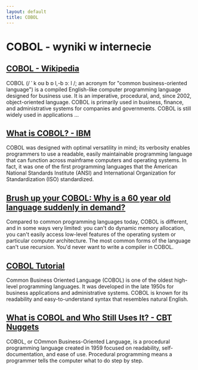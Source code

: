 ```yaml
---
layout: default
title: COBOL
---
```

# **COBOL - wyniki w internecie**
## [COBOL - Wikipedia](https://en.wikipedia.org/wiki/COBOL)
COBOL (/ ˈ k oʊ b ɒ l,-b ɔː l /; an acronym for "common business-oriented language") is a compiled English-like computer programming language designed for business use. It is an imperative, procedural, and, since 2002, object-oriented language. COBOL is primarily used in business, finance, and administrative systems for companies and governments. COBOL is still widely used in applications ...
## [What is COBOL? - IBM](https://www.ibm.com/think/topics/cobol)
COBOL was designed with optimal versatility in mind; its verbosity enables programmers to use a readable, easily maintainable programming language that can function across mainframe computers and operating systems. In fact, it was one of the first programming languages that the American National Standards Institute (ANSI) and International Organization for Standardization (ISO) standardized.
## [Brush up your COBOL: Why is a 60 year old language suddenly in demand?](https://stackoverflow.blog/2020/04/20/brush-up-your-cobol-why-is-a-60-year-old-language-suddenly-in-demand/)
Compared to common programming languages today, COBOL is different, and in some ways very limited: you can't do dynamic memory allocation, you can't easily access low-level features of the operating system or particular computer architecture. The most common forms of the language can't use recursion. You'd never want to write a compiler in COBOL.
## [COBOL Tutorial](https://www.tutorialspoint.com/cobol/index.htm)
Common Business Oriented Language (COBOL) is one of the oldest high-level programming languages. It was developed in the late 1950s for business applications and administrative systems. COBOL is known for its readability and easy-to-understand syntax that resembles natural English.
## [What is COBOL and Who Still Uses It? - CBT Nuggets](https://www.cbtnuggets.com/blog/technology/programming/what-is-cobol-and-who-still-uses-it)
COBOL, or COmmon Business-Oriented Language, is a procedural programming language created in 1959 focused on readability, self-documentation, and ease of use. Procedural programming means a programmer tells the computer what to do step by step.
